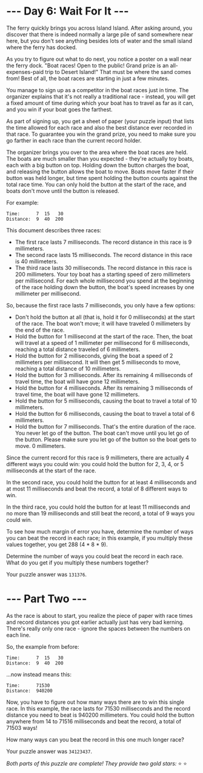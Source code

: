 # --- Day 6: Wait For It ---

The ferry quickly brings you across Island Island. After asking around, you discover that there is indeed normally a large pile of sand somewhere near here, but you don't see anything besides lots of water and the small island where the ferry has docked.

As you try to figure out what to do next, you notice a poster on a wall near the ferry dock. "Boat races! Open to the public! Grand prize is an all-expenses-paid trip to Desert Island!" That must be where the sand comes from! Best of all, the boat races are starting in just a few minutes.

You manage to sign up as a competitor in the boat races just in time. The organizer explains that it's not really a traditional race - instead, you will get a fixed amount of time during which your boat has to travel as far as it can, and you win if your boat goes the farthest.

As part of signing up, you get a sheet of paper (your puzzle input) that lists the time allowed for each race and also the best distance ever recorded in that race. To guarantee you win the grand prize, you need to make sure you go farther in each race than the current record holder.

The organizer brings you over to the area where the boat races are held. The boats are much smaller than you expected - they're actually toy boats, each with a big button on top. Holding down the button charges the boat, and releasing the button allows the boat to move. Boats move faster if their button was held longer, but time spent holding the button counts against the total race time. You can only hold the button at the start of the race, and boats don't move until the button is released.

For example:

```
Time:      7  15   30
Distance:  9  40  200
```

This document describes three races:

* The first race lasts 7 milliseconds. The record distance in this race is 9 millimeters.
* The second race lasts 15 milliseconds. The record distance in this race is 40 millimeters.
* The third race lasts 30 milliseconds. The record distance in this race is 200 millimeters.
Your toy boat has a starting speed of zero millimeters per millisecond. For each whole millisecond you spend at the beginning of the race holding down the button, the boat's speed increases by one millimeter per millisecond.

So, because the first race lasts 7 milliseconds, you only have a few options:

* Don't hold the button at all (that is, hold it for 0 milliseconds) at the start of the race. The boat won't move; it will have traveled 0 millimeters by the end of the race.
* Hold the button for 1 millisecond at the start of the race. Then, the boat will travel at a speed of 1 millimeter per millisecond for 6 milliseconds, reaching a total distance traveled of 6 millimeters.
* Hold the button for 2 milliseconds, giving the boat a speed of 2 millimeters per millisecond. It will then get 5 milliseconds to move, reaching a total distance of 10 millimeters.
* Hold the button for 3 milliseconds. After its remaining 4 milliseconds of travel time, the boat will have gone 12 millimeters.
* Hold the button for 4 milliseconds. After its remaining 3 milliseconds of travel time, the boat will have gone 12 millimeters.
* Hold the button for 5 milliseconds, causing the boat to travel a total of 10 millimeters.
* Hold the button for 6 milliseconds, causing the boat to travel a total of 6 millimeters.
* Hold the button for 7 milliseconds. That's the entire duration of the race. You never let go of the button. The boat can't move until you let go of the button. Please make sure you let go of the button so the boat gets to move. 0 millimeters.

Since the current record for this race is 9 millimeters, there are actually 4 different ways you could win: you could hold the button for 2, 3, 4, or 5 milliseconds at the start of the race.

In the second race, you could hold the button for at least 4 milliseconds and at most 11 milliseconds and beat the record, a total of 8 different ways to win.

In the third race, you could hold the button for at least 11 milliseconds and no more than 19 milliseconds and still beat the record, a total of 9 ways you could win.

To see how much margin of error you have, determine the number of ways you can beat the record in each race; in this example, if you multiply these values together, you get 288 (4 * 8 * 9).

Determine the number of ways you could beat the record in each race. What do you get if you multiply these numbers together?

Your puzzle answer was `131376`.

# --- Part Two ---

As the race is about to start, you realize the piece of paper with race times and record distances you got earlier actually just has very bad kerning. There's really only one race - ignore the spaces between the numbers on each line.

So, the example from before:

```
Time:      7  15   30
Distance:  9  40  200
```

...now instead means this:

```
Time:      71530
Distance:  940200
```

Now, you have to figure out how many ways there are to win this single race. In this example, the race lasts for 71530 milliseconds and the record distance you need to beat is 940200 millimeters. You could hold the button anywhere from 14 to 71516 milliseconds and beat the record, a total of 71503 ways!

How many ways can you beat the record in this one much longer race?

Your puzzle answer was `34123437`.

*Both parts of this puzzle are complete! They provide two gold stars:* :star: :star:
